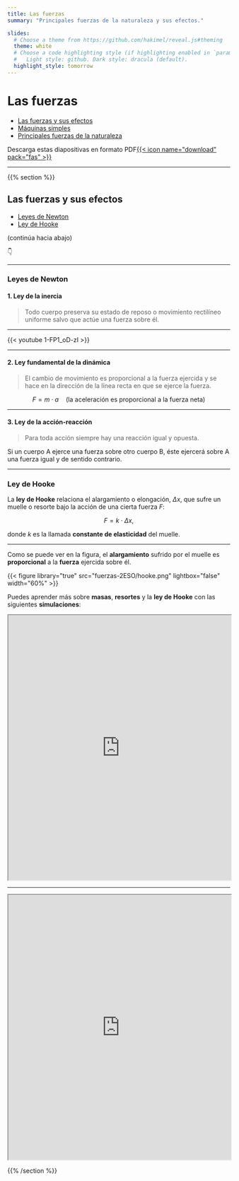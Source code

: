 ```yaml
---
title: Las fuerzas
summary: "Principales fuerzas de la naturaleza y sus efectos."

slides:
  # Choose a theme from https://github.com/hakimel/reveal.js#theming
  theme: white
  # Choose a code highlighting style (if highlighting enabled in `params.toml`)
  #   Light style: github. Dark style: dracula (default).
  highlight_style: tomorrow
---
```


# Las fuerzas

- [Las fuerzas y sus efectos](#/1)
- [Máquinas simples](#/2)
- [Principales fuerzas de la naturaleza](#/3)

Descarga estas diapositivas en formato PDF[{{< icon name="download" pack="fas" >}}](fuerzas-diapositivas.pdf)

---

{{% section %}}

## Las fuerzas y sus efectos

- [Leyes de Newton](#/1/1)
- [Ley de Hooke](#/1/2)

(continúa hacia abajo)

👇

---

### Leyes de Newton
#### 1. Ley de la inercia
> Todo cuerpo preserva su estado de reposo o movimiento rectilíneo uniforme salvo que actúe una fuerza sobre él.

---

{{< youtube 1-FP1_oD-zI >}}

---

#### 2. Ley fundamental de la dinámica
> El cambio de movimiento es proporcional a la fuerza ejercida y se hace en la dirección de la línea recta en que se ejerce la fuerza.

$$
F = m\cdot a\quad \text{(la aceleración es proporcional a la fuerza neta)}
$$

---

#### 3. Ley de la acción-reacción
> Para toda acción siempre hay una reacción igual y opuesta.

Si un cuerpo A ejerce una fuerza sobre otro cuerpo B, éste ejercerá sobre A una fuerza igual y de sentido contrario.

---

### Ley de Hooke
La **ley de Hooke** relaciona el alargamiento o elongación, $\Delta x$, que sufre un muelle o resorte bajo la acción de una cierta fuerza $F$:

$$
F = k\cdot \Delta x,
$$

donde $k$ es la llamada **constante de elasticidad** del muelle.

---

Como se puede ver en la figura, el **alargamiento** sufrido por el muelle es **proporcional** a la **fuerza** ejercida sobre él.

{{< figure library="true" src="fuerzas-2ESO/hooke.png" lightbox="false" width="60%" >}}

Puedes aprender más sobre **masas**, **resortes** y la **ley de Hooke** con las siguientes **simulaciones**:

<iframe src="https://phet.colorado.edu/sims/html/masses-and-springs-basics/latest/masses-and-springs-basics_es.html" width="100%" height="600" scrolling="no" allowfullscreen></iframe>

---

<iframe src="https://phet.colorado.edu/sims/html/hookes-law/latest/hookes-law_es.html" width="100%" height="600" scrolling="no" allowfullscreen></iframe>

{{% /section %}}